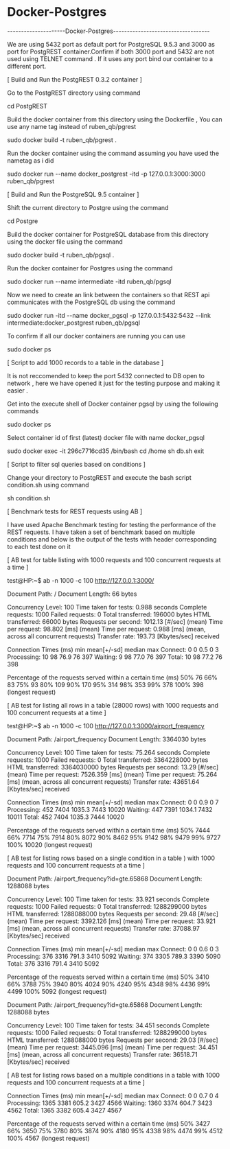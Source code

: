 # Docker-Postgres
---------------------Docker-Postgres-----------------------------------

We are using 5432 port as default port for PostgreSQL 9.5.3 and 3000 as port for PostgREST container.Confirm if both 3000 port and 5432 are not used using TELNET command . If it uses any port bind our container to a different port.

[ Build and Run the PostgREST 0.3.2 container ]

Go to the PostgREST directory using command 
  
  cd PostgREST 

Build the docker container from this directory using the Dockerfile , You can use any name tag instead of ruben_qb/pgrest 
  
  sudo docker build -t ruben_qb/pgrest .

Run the docker container using the command assuming you have used the nametag as i did

  sudo docker run --name docker_postgrest -itd -p 127.0.0.1:3000:3000 ruben_qb/pgrest

[ Build and Run the PostgreSQL 9.5 container ] 
 
Shift the current directory to Postgre using the command

   cd Postgre

Build the docker container for PostgreSQL database from this directory using the docker file using the command

   sudo docker build -t ruben_qb/pgsql .

Run the docker container for Postgres using the command

   sudo docker run --name intermediate -itd ruben_qb/pgsql

Now we need to create an link between the containers so that REST api communicates with the PostgreSQL db using the command

   sudo docker run -itd --name docker_pgsql  -p 127.0.0.1:5432:5432 --link intermediate:docker_postgrest ruben_qb/pgsql

To confirm if all our docker containers are running you can use

   sudo docker ps 

[ Script to add 1000 records to a table in the database ] 

It is not reccomended to keep the port 5432 connected to DB open to network , here we have opened it just for the testing purpose and making it easier .

Get into the execute shell of Docker container pgsql by using the following commands 
   
   sudo docker ps

Select container id of first (latest) docker file with name docker_pgsql
 
   sudo docker exec -it 296c7716cd35 /bin/bash
   cd /home
   sh db.sh
   exit

[ Script to filter sql queries based on conditions ] 

Change your directory to PostgREST and execute the bash script condition.sh using command
    
   sh condition.sh

[ Benchmark tests for REST requests using AB ]

I have used Apache Benchmark testing for testing the performance of the REST requests. I have taken a set of benchmark based on multiple conditions and below is the output of the tests with header corresponding to each test done on it

[ AB test for table listing with 1000 requests and 100 concurrent requests at a time ]

test@HP:~$ ab -n 1000 -c 100 http://127.0.0.1:3000/

Document Path:          /
Document Length:        66 bytes

Concurrency Level:      100
Time taken for tests:   0.988 seconds
Complete requests:      1000
Failed requests:        0
Total transferred:      196000 bytes
HTML transferred:       66000 bytes
Requests per second:    1012.13 [#/sec] (mean)
Time per request:       98.802 [ms] (mean)
Time per request:       0.988 [ms] (mean, across all concurrent requests)
Transfer rate:          193.73 [Kbytes/sec] received

Connection Times (ms)
              min  mean[+/-sd] median   max
Connect:        0    0   0.5      0       3
Processing:    10   98  76.9     76     397
Waiting:        9   98  77.0     76     397
Total:         10   98  77.2     76     398

Percentage of the requests served within a certain time (ms)
  50%     76
  66%     83
  75%     93
  80%    109
  90%    170
  95%    314
  98%    353
  99%    378
 100%    398 (longest request)


[ AB test for listing all rows in a table (28000 rows) with 1000 requests and 100 concurrent requests at a time ]

test@HP:~$ ab -n 1000 -c 100 http://127.0.0.1:3000/airport_frequency

Document Path:          /airport_frequency
Document Length:        3364030 bytes

Concurrency Level:      100
Time taken for tests:   75.264 seconds
Complete requests:      1000
Failed requests:        0
Total transferred:      3364228000 bytes
HTML transferred:       3364030000 bytes
Requests per second:    13.29 [#/sec] (mean)
Time per request:       7526.359 [ms] (mean)
Time per request:       75.264 [ms] (mean, across all concurrent requests)
Transfer rate:          43651.64 [Kbytes/sec] received

Connection Times (ms)
              min  mean[+/-sd] median   max
Connect:        0    0   0.9      0       7
Processing:   452 7404 1035.3   7443   10020
Waiting:      447 7391 1034.1   7432   10011
Total:        452 7404 1035.3   7444   10020

Percentage of the requests served within a certain time (ms)
  50%   7444
  66%   7714
  75%   7914
  80%   8072
  90%   8462
  95%   9142
  98%   9479
  99%   9727
 100%  10020 (longest request)

[ AB test for listing rows based on a single condition in a table ) with 1000 requests and 100 concurrent requests at a time ]

Document Path:          /airport_frequency?id=gte.65868
Document Length:        1288088 bytes

Concurrency Level:      100
Time taken for tests:   33.921 seconds
Complete requests:      1000
Failed requests:        0
Total transferred:      1288299000 bytes
HTML transferred:       1288088000 bytes
Requests per second:    29.48 [#/sec] (mean)
Time per request:       3392.126 [ms] (mean)
Time per request:       33.921 [ms] (mean, across all concurrent requests)
Transfer rate:          37088.97 [Kbytes/sec] received

Connection Times (ms)
              min  mean[+/-sd] median   max
Connect:        0    0   0.6      0       3
Processing:   376 3316 791.3   3410    5092
Waiting:      374 3305 789.3   3390    5090
Total:        376 3316 791.4   3410    5092

Percentage of the requests served within a certain time (ms)
  50%   3410
  66%   3788
  75%   3940
  80%   4024
  90%   4240
  95%   4348
  98%   4436
  99%   4499
 100%   5092 (longest request)


Document Path:          /airport_frequency?id=gte.65868
Document Length:        1288088 bytes

Concurrency Level:      100
Time taken for tests:   34.451 seconds
Complete requests:      1000
Failed requests:        0
Total transferred:      1288299000 bytes
HTML transferred:       1288088000 bytes
Requests per second:    29.03 [#/sec] (mean)
Time per request:       3445.096 [ms] (mean)
Time per request:       34.451 [ms] (mean, across all concurrent requests)
Transfer rate:          36518.71 [Kbytes/sec] received

[ AB test for listing rows based on a multiple conditions in a table with 1000 requests and 100 concurrent requests at a time ]

Connection Times (ms)
              min  mean[+/-sd] median   max
Connect:        0    0   0.7      0       4
Processing:  1365 3381 605.2   3427    4566
Waiting:     1360 3374 604.7   3423    4562
Total:       1365 3382 605.4   3427    4567

Percentage of the requests served within a certain time (ms)
  50%   3427
  66%   3650
  75%   3780
  80%   3874
  90%   4180
  95%   4338
  98%   4474
  99%   4512
 100%   4567 (longest request)



